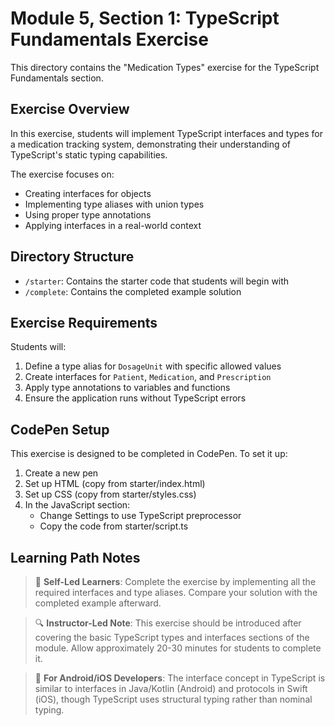 # Module 5, Section 1: TypeScript Fundamentals Exercise

This directory contains the "Medication Types" exercise for the TypeScript Fundamentals section.

## Exercise Overview

In this exercise, students will implement TypeScript interfaces and types for a medication tracking system, demonstrating their understanding of TypeScript's static typing capabilities.

The exercise focuses on:
- Creating interfaces for objects
- Implementing type aliases with union types
- Using proper type annotations
- Applying interfaces in a real-world context

## Directory Structure

- `/starter`: Contains the starter code that students will begin with
- `/complete`: Contains the completed example solution

## Exercise Requirements

Students will:
1. Define a type alias for `DosageUnit` with specific allowed values
2. Create interfaces for `Patient`, `Medication`, and `Prescription`
3. Apply type annotations to variables and functions
4. Ensure the application runs without TypeScript errors

## CodePen Setup

This exercise is designed to be completed in CodePen. To set it up:

1. Create a new pen
2. Set up HTML (copy from starter/index.html)
3. Set up CSS (copy from starter/styles.css)
4. In the JavaScript section:
   - Change Settings to use TypeScript preprocessor
   - Copy the code from starter/script.ts

## Learning Path Notes

> 🚀 **Self-Led Learners**: Complete the exercise by implementing all the required interfaces and type aliases. Compare your solution with the completed example afterward.

> 🔍 **Instructor-Led Note**: This exercise should be introduced after covering the basic TypeScript types and interfaces sections of the module. Allow approximately 20-30 minutes for students to complete it.

> 🔄 **For Android/iOS Developers**: The interface concept in TypeScript is similar to interfaces in Java/Kotlin (Android) and protocols in Swift (iOS), though TypeScript uses structural typing rather than nominal typing. 